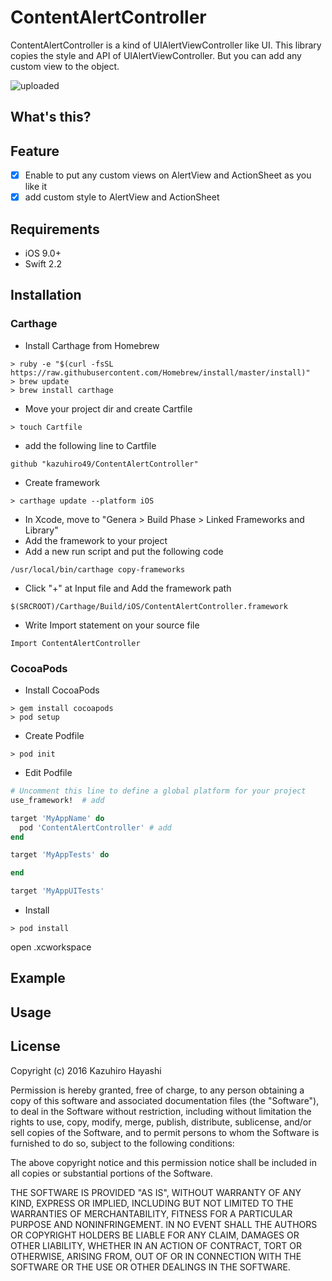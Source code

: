 # ContentAlertController

ContentAlertController is a kind of UIAlertViewController like UI.
This library copies the style and API of UIAlertViewController.
But you can add any custom view to the object.

![uploaded](https://cloud.githubusercontent.com/assets/18320004/17892613/39394740-697d-11e6-85ee-728d69cc1ca3.gif)

## What's this?

## Feature
- [x] Enable to put any custom views on AlertView and ActionSheet as you like it
- [x] add custom style to AlertView and ActionSheet 

## Requirements
- iOS 9.0+
- Swift 2.2

## Installation
### Carthage

+ Install Carthage from Homebrew
```
> ruby -e "$(curl -fsSL https://raw.githubusercontent.com/Homebrew/install/master/install)"
> brew update
> brew install carthage
```
+ Move your project dir and create Cartfile
```
> touch Cartfile
```
+ add the following line to Cartfile
```
github "kazuhiro49/ContentAlertController"
```
+ Create framework
```
> carthage update --platform iOS
```

+ In Xcode, move to "Genera > Build Phase > Linked Frameworks and Library"
+ Add the framework to your project
+ Add a new run script and put the following code
```
/usr/local/bin/carthage copy-frameworks
```
+ Click "+" at Input file and Add the framework path
```
$(SRCROOT)/Carthage/Build/iOS/ContentAlertController.framework
```
+ Write Import statement on your source file
```
Import ContentAlertController
```

### CocoaPods
+ Install CocoaPods
```
> gem install cocoapods
> pod setup
```
+ Create Podfile
```
> pod init
```
+ Edit Podfile
```ruby
# Uncomment this line to define a global platform for your project
use_framework!  # add

target 'MyAppName' do
  pod 'ContentAlertController' # add
end

target 'MyAppTests' do

end

target 'MyAppUITests'
```

+ Install

```
> pod install
```
open .xcworkspace

## Example

## Usage

## License

Copyright (c) 2016 Kazuhiro Hayashi

Permission is hereby granted, free of charge, to any person obtaining a copy
of this software and associated documentation files (the "Software"), to deal
in the Software without restriction, including without limitation the rights
to use, copy, modify, merge, publish, distribute, sublicense, and/or sell
copies of the Software, and to permit persons to whom the Software is
furnished to do so, subject to the following conditions:

The above copyright notice and this permission notice shall be included in
all copies or substantial portions of the Software.

THE SOFTWARE IS PROVIDED "AS IS", WITHOUT WARRANTY OF ANY KIND, EXPRESS OR
IMPLIED, INCLUDING BUT NOT LIMITED TO THE WARRANTIES OF MERCHANTABILITY,
FITNESS FOR A PARTICULAR PURPOSE AND NONINFRINGEMENT. IN NO EVENT SHALL THE
AUTHORS OR COPYRIGHT HOLDERS BE LIABLE FOR ANY CLAIM, DAMAGES OR OTHER
LIABILITY, WHETHER IN AN ACTION OF CONTRACT, TORT OR OTHERWISE, ARISING FROM,
OUT OF OR IN CONNECTION WITH THE SOFTWARE OR THE USE OR OTHER DEALINGS IN
THE SOFTWARE.
